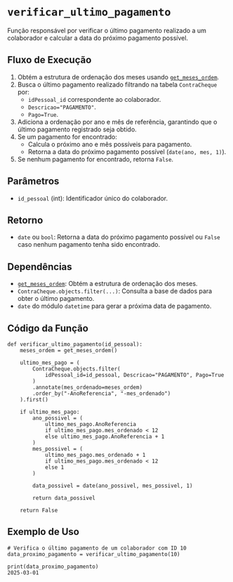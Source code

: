 # `verificar_ultimo_pagamento`

Função responsável por verificar o último pagamento realizado a um colaborador e calcular a data do próximo pagamento possível.

## Fluxo de Execução

1. Obtém a estrutura de ordenação dos meses usando [`get_meses_ordem`](./get_meses_ordem.md).
2. Busca o último pagamento realizado filtrando na tabela `ContraCheque` por:
   - `idPessoal_id` correspondente ao colaborador.
   - `Descricao="PAGAMENTO"`.
   - `Pago=True`.
3. Adiciona a ordenação por ano e mês de referência, garantindo que o último pagamento registrado seja obtido.
4. Se um pagamento for encontrado:
   - Calcula o próximo ano e mês possíveis para pagamento.
   - Retorna a data do próximo pagamento possível (`date(ano, mes, 1)`).
5. Se nenhum pagamento for encontrado, retorna `False`.

## Parâmetros

- `id_pessoal` (int): Identificador único do colaborador.

## Retorno

- `date` ou `bool`: Retorna a data do próximo pagamento possível ou `False` caso nenhum pagamento tenha sido encontrado.

## Dependências

- [`get_meses_ordem`](./get_meses_ordem.md): Obtém a estrutura de ordenação dos meses.
- `ContraCheque.objects.filter(...)`: Consulta a base de dados para obter o último pagamento.
- `date` do módulo `datetime` para gerar a próxima data de pagamento.

## Código da Função

```{py3 linenums="1"}
def verificar_ultimo_pagamento(id_pessoal):
    meses_ordem = get_meses_ordem()

    ultimo_mes_pago = (
        ContraCheque.objects.filter(
            idPessoal_id=id_pessoal, Descricao="PAGAMENTO", Pago=True
        )
        .annotate(mes_ordenado=meses_ordem)
        .order_by("-AnoReferencia", "-mes_ordenado")
    ).first()

    if ultimo_mes_pago:
        ano_possivel = (
            ultimo_mes_pago.AnoReferencia
            if ultimo_mes_pago.mes_ordenado < 12
            else ultimo_mes_pago.AnoReferencia + 1
        )
        mes_possivel = (
            ultimo_mes_pago.mes_ordenado + 1
            if ultimo_mes_pago.mes_ordenado < 12
            else 1
        )

        data_possivel = date(ano_possivel, mes_possivel, 1)

        return data_possivel

    return False
```

## Exemplo de Uso

```{py3 linenums="1" hl_lines="5"}
# Verifica o último pagamento de um colaborador com ID 10
data_proximo_pagamento = verificar_ultimo_pagamento(10)

print(data_proximo_pagamento)
2025-03-01
```
